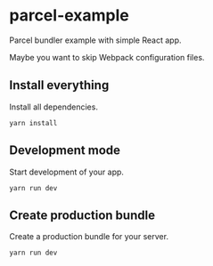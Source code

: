 # parcel-example

Parcel bundler example with simple React app.

Maybe you want to skip Webpack configuration files.

## Install everything

Install all dependencies.

```
yarn install
```

## Development mode

Start development of your app.

```
yarn run dev
```

## Create production bundle

Create a production bundle for your server.

```
yarn run dev
```